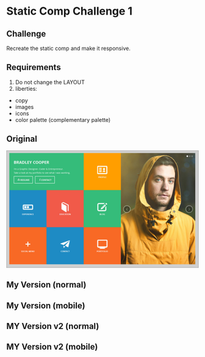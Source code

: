 # Static Comp Challenge 1

## Challenge
Recreate the static comp and make it responsive.

## Requirements
1. Do not change the LAYOUT
2. liberties:
  * copy
  * images
  * icons
  * color palette (complementary palette)

## Original
![Original Comp](Screenshots/original.jpg)

## My Version (normal)

## My Version (mobile)

## MY Version v2 (normal)

## MY Version v2 (mobile)
